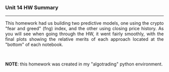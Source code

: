 ### Unit 14 HW Summary
<hr />
<p align="justify">This homework had us building two predictive models, one using the crypto "fear and greed" (fng) index, and the other using closing price history.  As you will see when going through the HW, it went fairly smoothly, with the final plots showing the relative merits of each approach located at the "bottom" of each notebook.

&nbsp;
<p align="justify"><strong>NOTE</strong>: this homework was created in my "algotrading" python environment.
